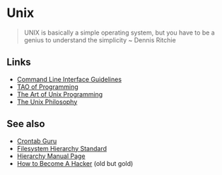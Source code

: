 # Unix

> UNIX is basically a simple operating system, but you have to be a genius to understand the simplicity ~ Dennis Ritchie

## Links

- [Command Line Interface Guidelines](https://clig.dev/)
- [TAO of Programming](http://www.mit.edu/~xela/tao.html)
- [The Art of Unix Programming](http://www.catb.org/~esr/writings/taoup/html/)
- [The Unix Philosophy](https://en.wikipedia.org/wiki/Unix_philosophy)

## See also

- [Crontab Guru](https://crontab.guru/)
- [Filesystem Hierarchy Standard](https://refspecs.linuxfoundation.org/FHS_3.0/fhs/index.html)
- [Hierarchy Manual Page](https://man7.org/linux/man-pages/man7/hier.7.html)
- [How to Become A Hacker](http://www.catb.org/~esr/faqs/hacker-howto.html) (old but gold)
